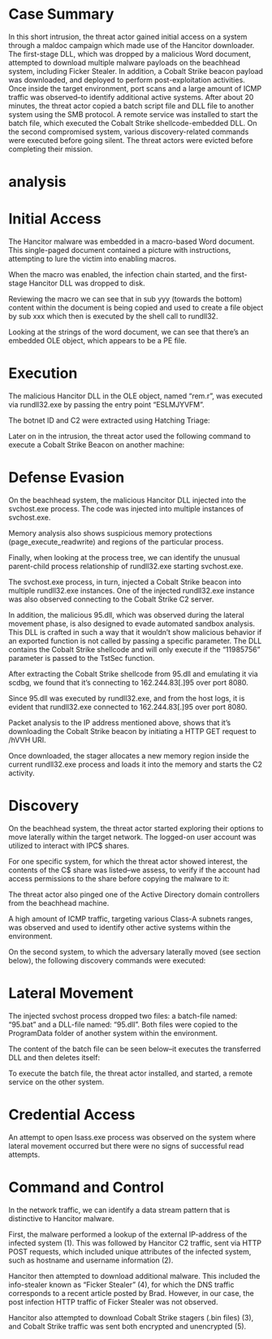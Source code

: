 # Case Summary

In this short intrusion, the threat actor gained initial access on a system through a maldoc campaign which made use of the Hancitor downloader. The first-stage DLL, which was dropped by a malicious Word document, attempted to download multiple malware payloads on the beachhead system, including Ficker Stealer. In addition, a Cobalt Strike beacon payload was downloaded, and deployed to perform post-exploitation activities. Once inside the target environment, port scans and a large amount of ICMP traffic was observed–to identify additional active systems. After about 20 minutes, the threat actor copied a batch script file and DLL file to another system using the SMB protocol. A remote service was installed to start the batch file, which executed the Cobalt Strike shellcode-embedded DLL. On the second compromised system, various discovery-related commands were executed before going silent. The threat actors were evicted before completing their mission.

# analysis

# Initial Access

The Hancitor malware was embedded in a macro-based Word document. This single-paged document contained a picture with instructions, attempting to lure the victim into enabling macros.



When the macro was enabled, the infection chain started, and the first-stage Hancitor DLL was dropped to disk.

Reviewing the macro we can see that in sub yyy (towards the bottom) content within the document is being copied and used to create a file object by sub xxx which then is executed by the shell call to rundll32.

Looking at the strings of the word document, we can see that there’s an embedded OLE object, which appears to be a PE file.

# Execution

The malicious Hancitor DLL in the OLE object, named “rem.r”, was executed via rundll32.exe by passing the entry point “ESLMJYVFM”.

The botnet ID and C2 were extracted using Hatching Triage:

Later on in the intrusion, the threat actor used the following command to execute a Cobalt Strike Beacon on another machine:

# Defense Evasion

On the beachhead system, the malicious Hancitor DLL injected into the svchost.exe process. The code was injected into multiple instances of svchost.exe.



Memory analysis also shows suspicious memory protections (page_execute_readwrite) and regions of the particular process.





Finally, when looking at the process tree, we can identify the unusual parent-child process relationship of rundll32.exe starting svchost.exe.

The svchost.exe process, in turn, injected a Cobalt Strike beacon into multiple rundll32.exe instances. One of the injected rundll32.exe instance was also observed connecting to the Cobalt Strike C2 server.

In addition, the malicious 95.dll, which was observed during the lateral movement phase, is also designed to evade automated sandbox analysis. This DLL is crafted in such a way that it wouldn’t show malicious behavior if an exported function is not called by passing a specific parameter. The DLL contains the Cobalt Strike shellcode and will only execute if the “11985756” parameter is passed to the TstSec function.



After extracting the Cobalt Strike shellcode from 95.dll and emulating it via scdbg, we found that it’s connecting to 162.244.83[.]95 over port 8080.

Since 95.dll was executed by rundll32.exe, and from the host logs, it is evident that rundll32.exe connected to 162.244.83[.]95 over port 8080.

Packet analysis to the IP address mentioned above, shows that it’s downloading the Cobalt Strike beacon by initiating a HTTP GET request to /hVVH URI.

Once downloaded, the stager allocates a new memory region inside the current rundll32.exe process and loads it into the memory and starts the C2 activity.

# Discovery

On the beachhead system, the threat actor started exploring their options to move laterally within the target network. The logged-on user account was utilized to interact with IPC$ shares.

For one specific system, for which the threat actor showed interest, the contents of the C$ share was listed–we assess, to verify if the account had access permissions to the share before copying the malware to it:

The threat actor also pinged one of the Active Directory domain controllers from the beachhead machine.

A high amount of ICMP traffic, targeting various Class-A subnets ranges, was observed and used to identify other active systems within the environment.



On the second system, to which the adversary laterally moved (see section below), the following discovery commands were executed:

# Lateral Movement

The injected svchost process dropped two files: a batch-file named: “95.bat” and a DLL-file named: “95.dll”. Both files were copied to the ProgramData folder of another system within the environment.

The content of the batch file can be seen below–it executes the transferred DLL and then deletes itself:







To execute the batch file, the threat actor installed, and started, a remote service on the other system.

# Credential Access

An attempt to open lsass.exe process was observed on the system where lateral movement occurred but there were no signs of successful read attempts.

# Command and Control

In the network traffic, we can identify a data stream pattern that is distinctive to Hancitor malware.

First, the malware performed a lookup of the external IP-address of the infected system (1). This was followed by Hancitor C2 traffic, sent via HTTP POST requests, which included unique attributes of the infected system, such as hostname and username information (2).

Hancitor then attempted to download additional malware. This included the info-stealer known as “Ficker Stealer” (4), for which the DNS traffic corresponds to a recent article posted by Brad. However, in our case, the post infection HTTP traffic of Ficker Stealer was not observed.

Hancitor also attempted to download Cobalt Strike stagers (.bin files) (3), and Cobalt Strike traffic was sent both encrypted and unencrypted (5).
